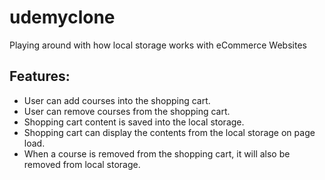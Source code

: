 # udemyclone
Playing around with how local storage works with eCommerce Websites

## Features:
* User can add courses into the shopping cart.
* User can remove courses from the shopping cart.
* Shopping cart content is saved into the local storage.
* Shopping cart can display the contents from the local storage on page load.
* When a course is removed from the shopping cart, it will also be removed from local storage.


